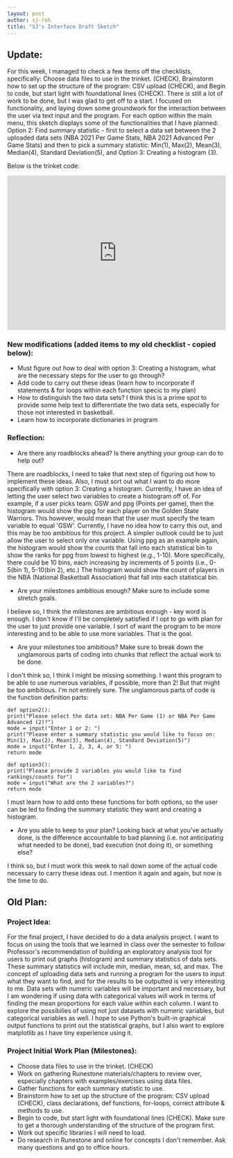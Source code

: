 ```yaml
---
layout: post
author: sj-roh
title: "SJ's Interface Draft Sketch"
---
```



## Update:

For this week, I managed to check a few items off the checklists, specifically: Choose data files to use in the trinket. (CHECK), 
Brainstorm how to set up the structure of the program: CSV upload (CHECK), and Begin to code, but start light with foundational lines (CHECK).
There is still a lot of work to be done, but I was glad to get off to a start. I focused on functionality, and laying down some groundwork for 
the interaction between the user via text input and the program. For each option within the main menu, this sketch displays some of the functionalities 
that I have planned: Option 2: Find summary statistic - first to select a data set between the 2 uploaded data sets (NBA 2021 Per Game Stats, NBA 2021 Advanced Per Game Stats) and then to pick a summary statistic: Min(1), Max(2), Mean(3), Median(4), Standard Deviation(5), and Option 3: Creating a histogram (3). 

Below is the trinket code:

<iframe src="https://trinket.io/embed/python3/530954b1a4" width="100%" height="356" frameborder="0" marginwidth="0" marginheight="0" allowfullscreen></iframe>

### New modifications (added items to my old checklist - copied below):
- Must figure out how to deal with option 3: Creating a histogram, what are the necessary steps for the user to go through?
- Add code to carry out these ideas (learn how to incorporate if statements & for loops within each function specic to my plan)
- How to distinguish the two data sets? I think this is a prime spot to provide some help text to differentiate the two data sets, especially for those not interested in basketball. 
- Learn how to incorporate dictionaries in program

### Reflection:

- Are there any roadblocks ahead? Is there anything your group can do to help out?

There are roadblocks, I need to take that next step of figuring out how to implement these ideas. Also, I must sort out what I want to do more specifically with option 3: Creating a histogram. Currently, I have an idea of letting the user select two variables to create a histogram off of. For example, if a user picks team: GSW and ppg (Points per game), then the histogram would show the ppg for each player on the Golden State Warriors. This however, would mean that the user must specify the team variable to equal 'GSW'. Currently, I have no idea how to carry this out, and this may be too ambitious for this project. A simpler outlook could be to just allow the user to select only one variable. Using ppg as an example again, the histogram would show the counts that fall into each statistical bin to show the ranks for ppg from lowest to highest (e.g., 1-10). More specifically, there could be 10 bins, each increasing by increments of 5 points (i.e., 0-5(bin 1), 5-10(bin 2), etc.) The histogram would show the count of players in the NBA (National Basketball Association) that fall into each statistical bin. 

- Are your milestones ambitious enough? Make sure to include some stretch goals.

I believe so, I think the milestones are ambitious enough - key word is enough. I don't know if I'll be completely satisfied if I opt to go with plan for the user to just provide one variable. I sort of want the program to be more interesting and to be able to use more variables. That is the goal.  

- Are your milestones too ambitious? Make sure to break down the unglamorous parts of coding into chunks that reflect the actual work to be done.

I don't think so, I think I might be missing something. I want this program to be able to use numerous variables, if possible, more than 2! But that might be too 
ambitious. I'm not entirely sure. The unglamorous parts of code is the function definition parts:

`def option2():`  
  `print("Please select the data set: NBA Per Game (1) or NBA Per Game Advanced (2)?")`  
  `mode = input("Enter 1 or 2: ")`  
  `print("Please enter a summary statistic you would like to focus on: Min(1), Max(2), Mean(3), Median(4), Standard Deviation(5)")`  
  `mode = input("Enter 1, 2, 3, 4, or 5: ")`  
  `return mode`
  
`def option3():`  
   `print("Please provide 2 variables you would like to find rankings/counts for")`  
  `mode = input("What are the 2 variables?")`  
  `return mode`  
    
I must learn how to add onto these functions for both options, so the user can be led to finding the summary statistic they want and creating a histogram. 

- Are you able to keep to your plan? Looking back at what you’ve actually done, is the difference accountable to bad planning (i.e. not anticipating what needed to be done), bad execution (not doing it), or something else?

I think so, but I must work this week to nail down some of the actual code necessary to carry these ideas out. I mention it again and again, but now is the time to do. 

## Old Plan:

### Project Idea:

For the final project, I have decided to do a data analysis project. I want to focus on using the tools that we learned in class over the semester to follow
Professor's recommendation of building an exploratory analysis tool for users to print out graphs (histogram) and summary statistics of data sets. These summary
statistics will include min, median, mean, sd, and max. The concept of uploading data sets and running a program for the users to input what they want to find, 
and for the results to be outputted is very interesting to me. Data sets with numeric variables will be important and necessary, but I am wondering if using data 
with categorical values will work in terms of finding the mean proportions for each value within each column. I want to explore the possibilies of using not just 
datasets with numeric variables, but categorical variables as well. I hope to use Python's built-in graphical output functions to print out the statistical graphs, 
but I also want to explore matplotlib as I have tiny experience using it. 

### Project Initial Work Plan (Milestones):

- Choose data files to use in the trinket. (CHECK)
- Work on gathering Runestone materials/chapters to review over, especially chapters with examples/exercises using data files.
- Gather functions for each summary statistic to use. 
- Brainstorm how to set up the structure of the program: CSV upload (CHECK), class declarations, def functions, for-loops, correct attribute & methods to use.
- Begin to code, but start light with foundational lines (CHECK). Make sure to get a thorough understanding of the structure of the program first. 
- Work out specific libraries I will need to load. 
- Do research in Runestone and online for concepts I don't remember. Ask many questions and go to office hours. 
